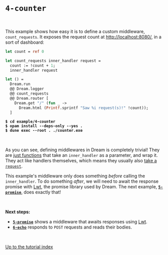 # `4-counter`

<br>

This example shows how easy it is to define a custom middleware,
`count_requests`. It exposes the request count at
[http://localhost:8080/](http://localhost:8080/), in a sort of dashboard:

```ocaml
let count = ref 0

let count_requests inner_handler request =
  count := !count + 1;
  inner_handler request

let () =
  Dream.run
  @@ Dream.logger
  @@ count_requests
  @@ Dream.router [
    Dream.get "/" (fun _ ->
      Dream.html (Printf.sprintf "Saw %i request(s)!" !count));
  ]
```
<pre><code><b>$ cd example/4-counter</b>
<b>$ opam install --deps-only --yes .</b>
<b>$ dune exec --root . ./counter.exe</b></code></pre>

<br>

As you can see, defining middlewares in Dream is completely trivial! They are
[just functions](https://aantron.github.io/dream/#type-middleware) that take an
`inner_handler` as a parameter, and wrap it. They act like handlers themselves,
which means they usually also
[take a `request`](https://aantron.github.io/dream/#type-handler).

This example's middleware only does something *before* calling the
`inner_handler`. To do something *after*, we will need to await the response
promise with [Lwt](https://github.com/ocsigen/lwt#readme), the promise library
used by Dream. The next example, [**`5-promise`**](../5-promise#files), does
exactly that!

<br>

**Next steps:**

- [**`5-promise`**](../5-promise#files) shows a middleware that awaits
  responses using [Lwt](https://github.com/ocsigen/lwt).
- [**`6-echo`**](../6-echo#files) responds to `POST` requests and reads their
  bodies.

<br>

[Up to the tutorial index](../#readme)

